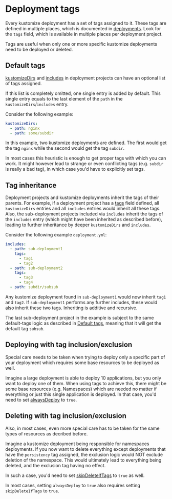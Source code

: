 # Deployment tags

Every kustomize deployment has a set of tags assigned to it. These tags are defined in multiple places, which is
documented in [deployments](./deployments.md). Look for the `tags` field, which is available in multiple places per
deployment project.

Tags are useful when only one or more specific kustomize deployments need to be deployed or deleted.

## Default tags

[kustomizeDirs](./deployments.md#kustomizedirs) and [includes](./deployments.md#includes) in deployment projects can
have an optional list of tags assigned.

If this list is completely omitted, one single entry is added by default. This single entry equals to the last element
of the `path` in the `kustomizeDirs`/`includes` entry.

Consider the following example:

```yaml
kustomizeDirs:
  - path: nginx
  - path: some/subdir
```

In this example, two kustomize deployments are defined. The first would get the tag `nginx` while the second
would get the tag `subdir`.

In most cases this heuristic is enough to get proper tags with which you can work. It might however lead to strange
or even conflicting tags (e.g. `subdir` is really a bad tag), in which case you'd have to explicitly set tags.

## Tag inheritance

Deployment projects and kustomize deployments inherit the tags of their parents. For example, if a deployment project
has a [tags](./deployments.md#tags-2) field defined, all `kustomizeDirs` entries and all `includes` entries would
inherit all these tags. Also, the sub-deployment projects included via `includes` inherit the tags of the `includes`
entry (which might have been inherited as described before), leading to further inheritance by deeper `kustomizeDirs`
and `includes`.

Consider the following example `deployment.yml`:

```yaml
includes:
  - path: sub-deployment1
    tags:
      - tag1
      - tag2
  - path: sub-deployment2
    tags:
      - tag3
      - tag4
  - path: subdir/subsub
```

Any kustomize deployment found in `sub-deployment1` would now inherit `tag1` and `tag2`. If `sub-deployment1` performs
any further includes, these would also inherit these two tags. Inheriting is additive and recursive.

The last sub-deployment project in the example is subject to the same default-tags logic as described
in [Default tags](#default-tags), meaning that it will get the default tag `subsub`.

## Deploying with tag inclusion/exclusion

Special care needs to be taken when trying to deploy only a specific part of your deployment which requires some base
resources to be deployed as well.

Imagine a large deployment is able to deploy 10 applications, but you only want to deploy one of them. When using tags
to achieve this, there might be some base resources (e.g. Namespaces) which are needed no matter if everything or just
this single application is deployed. In that case, you'd need to set [alwaysDeploy](./deployments.md#alwaysdeploy)
to `true`.

## Deleting with tag inclusion/exclusion

Also, in most cases, even more special care has to be taken for the same types of resources as decribed before.

Imagine a kustomize deployment being responsible for namespaces deployments. If you now want to delete everything except
deployments that have the `persistency` tag assigned, the exclusion logic would NOT exclude deletion of the namespace.
This would ultimately lead to everything being deleted, and the exclusion tag having no effect.

In such a case, you'd need to set [skipDeleteIfTags](./deployments.md#skipdeleteiftags) to `true` as well.

In most cases, setting `alwaysDeploy` to `true` also requires setting `skipDeleteIfTags` to `true`.
